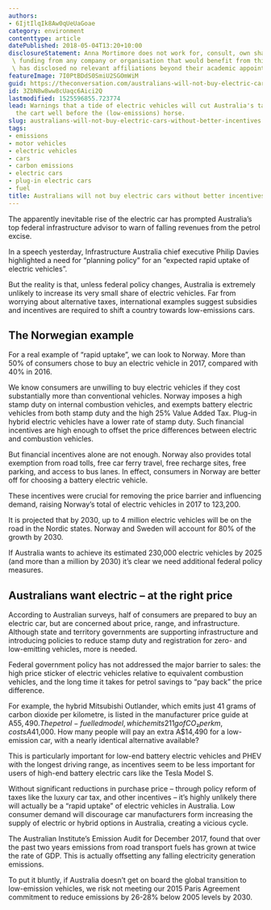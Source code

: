 ```yaml
---
authors:
- 6IjtIlqIk8Aw0qUeUaGoae
category: environment
contenttype: article
datePublished: 2018-05-04T13:20+10:00
disclosureStatement: Anna Mortimore does not work for, consult, own shares in or receive \
 \ funding from any company or organisation that would benefit from this article, and \
 \ has disclosed no relevant affiliations beyond their academic appointment.
featureImage: 7I0PtBDdS0SmiU2SGOmWiM
guid: https://theconversation.com/australians-will-not-buy-electric-cars-without-better-incentives-96104
id: 3ZbN8w8ww8cUaqc6Aici2Q
lastmodified: 1525596855.723774
lead: Warnings that a tide of electric vehicles will cut Australia's tax income put
  the cart well before the (low-emissions) horse.
slug: australians-will-not-buy-electric-cars-without-better-incentives
tags:
- emissions
- motor vehicles
- electric vehicles
- cars
- carbon emissions
- electric cars
- plug-in electric cars
- fuel
title: Australians will not buy electric cars without better incentives
---
```

The apparently inevitable rise of the electric car has prompted Australia’s top federal infrastructure advisor to warn of falling revenues from the petrol excise.

In a speech yesterday, Infrastructure Australia chief executive Philip Davies highlighted a need for “planning policy” for an “expected rapid uptake of electric vehicles”.

But the reality is that, unless federal policy changes, Australia is extremely unlikely to increase its very small share of electric vehicles. Far from worrying about alternative taxes, international examples suggest subsidies and incentives are required to shift a country towards low-emissions cars.

## The Norwegian example
For a real example of “rapid uptake”, we can look to Norway. More than 50% of consumers chose to buy an electric vehicle in 2017, compared with 40% in 2016.

We know consumers are unwilling to buy electric vehicles if they cost substantially more than conventional vehicles. Norway imposes a high stamp duty on internal combustion vehicles, and exempts battery electric vehicles from both stamp duty and the high 25% Value Added Tax. Plug-in hybrid electric vehicles have a lower rate of stamp duty. Such financial incentives are high enough to offset the price differences between electric and combustion vehicles.

But financial incentives alone are not enough. Norway also provides total exemption from road tolls, free car ferry travel, free recharge sites, free parking, and access to bus lanes. In effect, consumers in Norway are better off for choosing a battery electric vehicle.

These incentives were crucial for removing the price barrier and influencing demand, raising Norway’s total of electric vehicles in 2017 to 123,200.

It is projected that by 2030, up to 4 million electric vehicles will be on the road in the Nordic states. Norway and Sweden will account for 80% of the growth by 2030.

If Australia wants to achieve its estimated 230,000 electric vehicles by 2025 (and more than a million by 2030) it’s clear we need additional federal policy measures.

## Australians want electric – at the right price
According to Australian surveys, half of consumers are prepared to buy an electric car, but are concerned about price, range, and infrastructure. Although state and territory governments are supporting infrastructure and introducing policies to reduce stamp duty and registration for zero- and low-emitting vehicles, more is needed.

Federal government policy has not addressed the major barrier to sales: the high price sticker of electric vehicles relative to equivalent combustion vehicles, and the long time it takes for petrol savings to “pay back” the price difference.

For example, the hybrid Mitsubishi Outlander, which emits just 41 grams of carbon dioxide per kilometre, is listed in the manufacturer price guide at A$55,490. The petrol-fuelled model, which emits 211g of CO₂ per km, costs A$41,000. How many people will pay an extra A$14,490 for a low-emission car, with a nearly identical alternative available?

This is particularly important for low-end battery electric vehicles and PHEV with the longest driving range, as incentives seem to be less important for users of high-end battery electric cars like the Tesla Model S.

Without significant reductions in purchase price – through policy reform of taxes like the luxury car tax, and other incentives – it’s highly unlikely there will actually be a “rapid uptake” of electric vehicles in Australia. Low consumer demand will discourage car manufacturers form increasing the supply of electric or hybrid options in Australia, creating a vicious cycle.

The Australian Institute’s Emission Audit for December 2017, found that over the past two years emissions from road transport fuels has grown at twice the rate of GDP. This is actually offsetting any falling electricity generation emissions.

To put it bluntly, if Australia doesn’t get on board the global transition to low-emission vehicles, we risk not meeting our 2015 Paris Agreement commitment to reduce emissions by 26-28% below 2005 levels by 2030.
